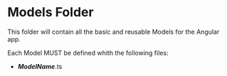 # Models Folder

This folder will contain all the basic and reusable Models for the Angular app.

Each Model MUST be defined whith the following files:

- **_ModelName_**.ts